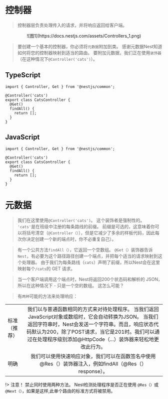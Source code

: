 # 控制器

> 控制器层负责处理传入的请求，并将响应返回给客户端。

<center>![图1](https://docs.nestjs.com/assets/Controllers_1.png)</center>

> 要创建一个基本的控制器，你必须将`元数据`附加到类。 感谢元数据Nest知道如何将您的控制器映射到适当的路由。 要附加元数据，我们正在使用`装饰器`（在这种情况下`@Controller('cats')`）。

## TypeScript

```
import { Controller, Get } from '@nestjs/common';

@Controller('cats')
export class CatsController {
  @Get()
  findAll() {
    return [];
  }
}
```

## JavaScript

```
import { Controller, Get } from '@nestjs/common';

@Controller('cats')
export class CatsController {
  @Get()
  findAll() {
    return [];
  }
}
```

# 元数据

> 我们在这里使用`@Controller('cats')`。 这个装饰者是强制性的。 `'cats'`是在班级中注册的每条路线的前缀。 前缀是可选的，这意味着你可以将括号清空（`@Controller（）`），但是它减少了多余的样板代码，因此每次你决定创建一个新的端点时，你不必重复自己）。

> 有一个公共方法`findAll（）`，它返回一个空数组。 `@Get（）`装饰器告诉 `Nest`，有必要为这个路径路径创建一个端点，并把每个适当的请求映射到这个处理器。 由于我们为每条路线（`cats`）声明了前缀，所以Nest会在这里映射每个`/cats`的 GET 请求。

> 当一个客户端调用这个端点时，Nest将返回200个状态码和解析的 JSON，所以在这种情况下 - 只是一个空的数组。 这怎么可能？

> 有`两种`可能的方法来处理响应：

|         |    |
| -------------   | :----: |
| 标准（推荐）|   我们以与普通函数相同的方式来对待处理程序。 当我们返回JavaScript对象或数组时，它会自动转换为JSON。 当我们返回字符串时，Nest会发送一个字符串。而且，响应状态代码默认为200，除了POST请求，当它是201时。我们可以通过在处理程序级别添加@HttpCode（...）装饰器来轻松地更改此行为。   |
| 明确        |   我们可以使用快速响应对象，我们可以在函数签名中使用@Res（）装饰器注入，例如findAll（@Res（）response）。    |


!> 注意！ 禁止同时使用两种方法。 Nest检测处理程序是否正在使用 `@Res（）`或 `@Next（）`，如果是这样,此单个路由的标准方式将被禁用。